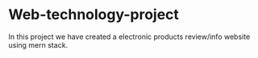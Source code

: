 # Web-technology-project
In this project we have created a electronic products review/info website using mern stack.

